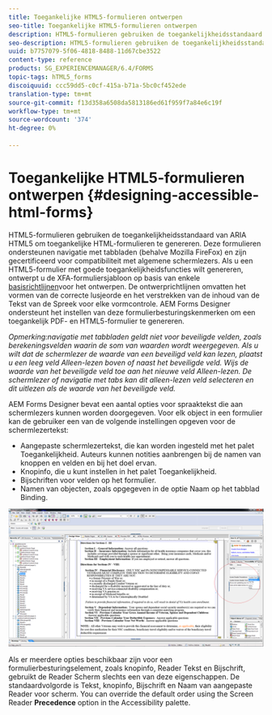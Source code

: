 ```yaml
---
title: Toegankelijke HTML5-formulieren ontwerpen
seo-title: Toegankelijke HTML5-formulieren ontwerpen
description: HTML5-formulieren gebruiken de toegankelijkheidsstandaard van ARIA HTML5. Deze formulieren ondersteunen navigatie met tabbladen en zijn gecertificeerd voor compatibiliteit met algemene schermlezers.
seo-description: HTML5-formulieren gebruiken de toegankelijkheidsstandaard van ARIA HTML5. Deze formulieren ondersteunen navigatie met tabbladen en zijn gecertificeerd voor compatibiliteit met algemene schermlezers.
uuid: b7757079-5f06-4818-8488-11d67cbe3522
content-type: reference
products: SG_EXPERIENCEMANAGER/6.4/FORMS
topic-tags: hTML5_forms
discoiquuid: ccc59dd5-c0cf-415a-b71a-5bc0cf452ede
translation-type: tm+mt
source-git-commit: f13d358a6508da5813186ed61f959f7a84e6c19f
workflow-type: tm+mt
source-wordcount: '374'
ht-degree: 0%

---
```



# Toegankelijke HTML5-formulieren ontwerpen {#designing-accessible-html-forms}

HTML5-formulieren gebruiken de toegankelijkheidsstandaard van ARIA HTML5 om toegankelijke HTML-formulieren te genereren. Deze formulieren ondersteunen navigatie met tabbladen (behalve Mozilla FireFox) en zijn gecertificeerd voor compatibiliteit met algemene schermlezers. Als u een HTML5-formulier met goede toegankelijkheidsfuncties wilt genereren, ontwerpt u de XFA-formuliersjabloon op basis van enkele [basisrichtlijnen](/help/forms/using/best-practices-for-html5-forms.md)voor het ontwerpen. De ontwerprichtlijnen omvatten het vormen van de correcte lusjeorde en het verstrekken van de inhoud van de Tekst van de Spreek voor elke vormcontrole. AEM Forms Designer ondersteunt het instellen van deze formulierbesturingskenmerken om een toegankelijk PDF- en HTML5-formulier te genereren.

*Opmerking:navigatie met tabbladen geldt niet voor beveiligde velden, zoals berekeningsvelden waarin de som van waarden wordt weergegeven. Als u wilt dat de schermlezer de waarde van een beveiligd veld kan lezen, plaatst u een leeg veld Alleen-lezen boven of naast het beveiligde veld. Wijs de waarde van het beveiligde veld toe aan het nieuwe veld Alleen-lezen. De schermlezer of navigatie met tabs kan dit alleen-lezen veld selecteren en dit uitlezen als de waarde van het beveiligde veld.*

AEM Forms Designer bevat een aantal opties voor spraaktekst die aan schermlezers kunnen worden doorgegeven. Voor elk object in een formulier kan de gebruiker een van de volgende instellingen opgeven voor de schermlezertekst:

* Aangepaste schermlezertekst, die kan worden ingesteld met het palet Toegankelijkheid. Auteurs kunnen notities aanbrengen bij de namen van knoppen en velden en bij het doel ervan.
* Knopinfo, die u kunt instellen in het palet Toegankelijkheid.
* Bijschriften voor velden op het formulier.
* Namen van objecten, zoals opgegeven in de optie Naam op het tabblad Binding.

![toegankelijkheid](assets/accessibility.png)

Als er meerdere opties beschikbaar zijn voor een formulierbesturingselement, zoals knopinfo, Reader Tekst en Bijschrift, gebruikt de Reader Scherm slechts een van deze eigenschappen. De standaardvolgorde is Tekst, knopinfo, Bijschrift en Naam van aangepaste Reader voor scherm. You can override the default order using the Screen Reader **Precedence** option in the Accessibility palette.
